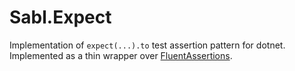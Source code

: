 # Sabl.Expect

Implementation of `expect(...).to` test assertion pattern for dotnet. Implemented as a thin wrapper over [FluentAssertions](https://github.com/fluentassertions/fluentassertions).
